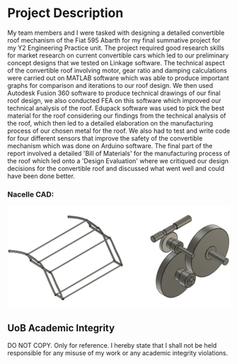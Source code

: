 # Project Description

My team members and I were tasked with designing a detailed convertible roof mechanism of the Fiat 595 Abarth for my final summative project for my Y2 Engineering Practice unit. 
The project required good research skills for market research on current convertible cars which led to our preliminary concept designs that we tested on Linkage software.
The technical aspect of the convertible roof involving motor, gear ratio and damping calculations were carried out on MATLAB software which was able to produce important graphs for comparison and iterations to our roof design.
We then used Autodesk Fusion 360 software to produce technical drawings of our final roof design, we also conducted FEA on this software which improved our technical analysis of the roof.
Edupack software was used to pick the best material for the roof considering our findings from the technical analysis of the roof, which then led to a detailed elaboration on the manufacturing process of our chosen metal for the roof.
We also had to test and write code for four different sensors that improve the safety of the convertible mechanism which was done on Arduino software.
The final part of the report involved a detailed 'Bill of Materials' for the manufacturing process of the roof which led onto a 'Design Evaluation' where we critiqued our design decisions for the convertible roof and discussed what went well and could have been done better.


### Nacelle CAD:
![fiat](./docs/fiat.png)

## UoB Academic Integrity

DO NOT COPY. Only for reference. I hereby state that I shall not be held responsible for any misuse of my work or any academic integrity violations.